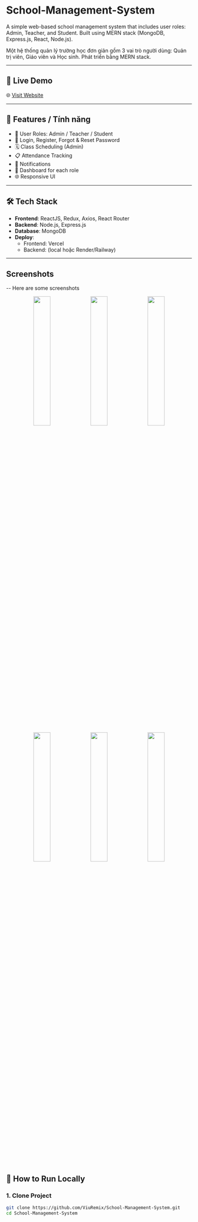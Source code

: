 ﻿# School-Management-System

A simple web-based school management system that includes user roles: Admin, Teacher, and Student. Built using MERN stack (MongoDB, Express.js, React, Node.js).

Một hệ thống quản lý trường học đơn giản gồm 3 vai trò người dùng: Quản trị viên, Giáo viên và Học sinh. Phát triển bằng MERN stack.

---


## 🔗 Live Demo

🌐 [Visit Website](https://school-management-system-blue-zeta.vercel.app)

---

## 🚀 Features / Tính năng

- 👤 User Roles: Admin / Teacher / Student
- 🔐 Login, Register, Forgot & Reset Password
- 🗓️ Class Scheduling (Admin)
- 📋 Attendance Tracking
- 📢 Notifications
- 📝 Dashboard for each role
- 🌐 Responsive UI

---

## 🛠️ Tech Stack

- **Frontend**: ReactJS, Redux, Axios, React Router
- **Backend**: Node.js, Express.js
- **Database**: MongoDB
- **Deploy**:
  - Frontend: Vercel
  - Backend: (local hoặc Render/Railway)

---

## Screenshots
-- Here are some screenshots
<p align="center">
  <img width="30%" src="https://github.com/user-attachments/assets/130b4c81-f5de-4d09-be7c-abeb7ba6f2ea" />
  <img width="30%" src="https://github.com/user-attachments/assets/96ac7049-4a31-4ca3-be00-a96c1d1673f3" />
  <img width="30%" src="https://github.com/user-attachments/assets/61d7168b-ace1-48f5-b88e-c82dfbdab265" />
</p>

<p align="center">
  <img width="30%" src="https://github.com/user-attachments/assets/aaef772f-554f-4e7d-b90f-9cdbb6567be3" />
  <img width="30%" src="https://github.com/user-attachments/assets/263cc92b-f321-47c6-8991-0abeb7923852" />
  <img width="30%" src="https://github.com/user-attachments/assets/103388cd-1232-4eb2-8a46-dfc9a1c1750e" />
</p>


## 🧪 How to Run Locally

### 1. Clone Project

```bash
git clone https://github.com/ViuRemix/School-Management-System.git
cd School-Management-System
